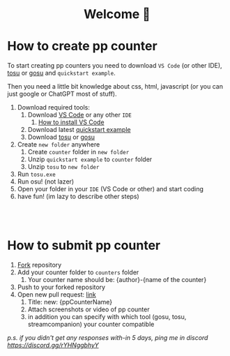 <h1 align="center">Welcome 👋</h1>

# How to create pp counter

To start creating pp counters you need to download `VS Code` (or other IDE), [tosu](https://github.com/KotRikD/tosu/releases) or [gosu](https://github.com/l3lackShark/gosumemory/releases) and `quickstart example`.

Then you need a little bit knowledge about css, html, javascript (or you can just google or ChatGPT most of stuff).

1. Download required tools:
    1. Download [VS Code](https://code.visualstudio.com/download) or any other `IDE`
        1. [How to install VS Code](https://www.youtube.com/watch?v=JPZsB_6yHVo)
    2. Download latest [quickstart example](https://github.com/cyperdark/osu-counters/releases)
    3. Download [tosu](https://github.com/KotRikD/tosu/releases) or [gosu](https://github.com/l3lackShark/gosumemory/releases)
2. Create `new folder` anywhere
    1. Create `counter` folder in `new folder`
    2. Unzip `quickstart example` to `counter` folder
    2. Unzip `tosu` to `new folder`
3. Run `tosu.exe`
4. Run osu! (not lazer)
5. Open your folder in your `IDE` (VS Code or other) and start coding
6. have fun! (im lazy to describe other steps)


<br />
<br />


# How to submit pp counter

1. [Fork](https://github.com/cyperdark/osu-counters/fork) repository
2. Add your counter folder to `counters` folder
    1. Your counter name should be: {author}-{name of the counter}
3. Push to your forked repository
3. Open new pull request: [link](https://github.com/cyperdark/osu-counters/pulls)
    1. Title: new: {ppCounterName}
    2. Attach screenshots or video of pp counter
    3. in addition you can specify with which tool (gosu, tosu, streamcompanion) your counter compatible

*p.s. if you didn't get any responses with-in 5 days, ping me in discord https://discord.gg/rYHNggbhyY*